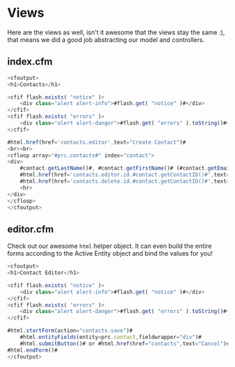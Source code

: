 # Views

Here are the views as well, isn't it awesome that the views stay the same :), that means we did a good job abstracting our model and controllers.

## index.cfm

```javascript
<cfoutput>
<h1>Contacts</h1>

<cfif flash.exists( "notice" )>
    <div class="alert alert-info">#flash.get( "notice" )#</div>
</cfif>
<cfif flash.exists( "errors" )>
    <div class="alert alert-danger">#flash.get( "errors" ).toString()#</div>
</cfif>

#html.href(href='contacts.editor',text="Create Contact")#
<br><br>
<cfloop array="#prc.contacts#" index="contact">
<div>
    #contact.getLastName()#, #contact.getFirstName()# (#contact.getEmail()#)<br/>
    #html.href(href='contacts.editor.id.#contact.getContactID()#',text="[ Edit ]")#
    #html.href(href='contacts.delete.id.#contact.getContactID()#',text="[ Delete ]",onclick="return confirm('Really Delete?')")#
    <hr>
</div>
</cfloop>
</cfoutput>
```

## editor.cfm

Check out our awesome `html` helper object. It can even build the entire forms according to the Active Entity object and bind the values for you!

```javascript
<cfoutput>
<h1>Contact Editor</h1>

<cfif flash.exists( "notice" )>
    <div class="alert alert-info">#flash.get( "notice" )#</div>
</cfif>
<cfif flash.exists( "errors" )>
    <div class="alert alert-danger">#flash.get( "errors" ).toString()#</div>
</cfif>

#html.startForm(action="contacts.save")#
    #html.entityFields(entity=prc.contact,fieldwrapper="div")#
    #html.submitButton()# or #html.href(href="contacts",text="Cancel")#
#html.endForm()#
</cfoutput>
```
